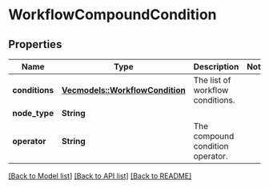 # WorkflowCompoundCondition

## Properties

Name | Type | Description | Notes
------------ | ------------- | ------------- | -------------
**conditions** | [**Vec<models::WorkflowCondition>**](WorkflowCondition.md) | The list of workflow conditions. | 
**node_type** | **String** |  | 
**operator** | **String** | The compound condition operator. | 

[[Back to Model list]](../README.md#documentation-for-models) [[Back to API list]](../README.md#documentation-for-api-endpoints) [[Back to README]](../README.md)


